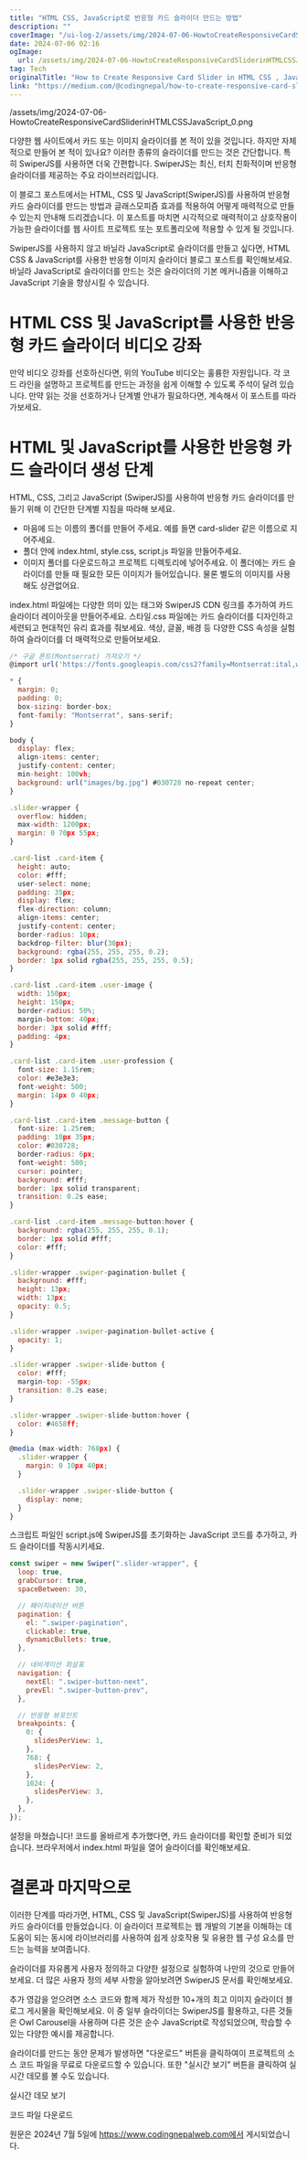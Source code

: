 ```yaml
---
title: "HTML CSS, JavaScript로 반응형 카드 슬라이더 만드는 방법"
description: ""
coverImage: "/ui-log-2/assets/img/2024-07-06-HowtoCreateResponsiveCardSliderinHTMLCSSJavaScript_0.png"
date: 2024-07-06 02:16
ogImage:
  url: /assets/img/2024-07-06-HowtoCreateResponsiveCardSliderinHTMLCSSJavaScript_0.png
tag: Tech
originalTitle: "How to Create Responsive Card Slider in HTML CSS , JavaScript"
link: "https://medium.com/@codingnepal/how-to-create-responsive-card-slider-in-html-css-javascript-1da1f5ddb78e"
---
```


/assets/img/2024-07-06-HowtoCreateResponsiveCardSliderinHTMLCSSJavaScript_0.png

다양한 웹 사이트에서 카드 또는 이미지 슬라이더를 본 적이 있을 것입니다. 하지만 자체적으로 만들어 본 적이 있나요? 이러한 종류의 슬라이더를 만드는 것은 간단합니다. 특히 SwiperJS를 사용하면 더욱 간편합니다. SwiperJS는 최신, 터치 친화적이며 반응형 슬라이더를 제공하는 주요 라이브러리입니다.

이 블로그 포스트에서는 HTML, CSS 및 JavaScript(SwiperJS)를 사용하여 반응형 카드 슬라이더를 만드는 방법과 글래스모피즘 효과를 적용하여 어떻게 매력적으로 만들 수 있는지 안내해 드리겠습니다. 이 포스트를 마치면 시각적으로 매력적이고 상호작용이 가능한 슬라이더를 웹 사이트 프로젝트 또는 포트폴리오에 적용할 수 있게 될 것입니다.

SwiperJS를 사용하지 않고 바닐라 JavaScript로 슬라이더를 만들고 싶다면, HTML CSS & JavaScript를 사용한 반응형 이미지 슬라이더 블로그 포스트를 확인해보세요. 바닐라 JavaScript로 슬라이더를 만드는 것은 슬라이더의 기본 메커니즘을 이해하고 JavaScript 기술을 향상시킬 수 있습니다.

<!-- ui-log 수평형 -->

<ins class="adsbygoogle"
  style="display:block"
  data-ad-client="ca-pub-4877378276818686"
  data-ad-slot="9743150776"
  data-ad-format="auto"
  data-full-width-responsive="true"></ins>

  <script>
  (adsbygoogle = window.adsbygoogle || []).push({});
  </script>

# HTML CSS 및 JavaScript를 사용한 반응형 카드 슬라이더 비디오 강좌

만약 비디오 강좌를 선호하신다면, 위의 YouTube 비디오는 훌륭한 자원입니다. 각 코드 라인을 설명하고 프로젝트를 만드는 과정을 쉽게 이해할 수 있도록 주석이 달려 있습니다. 만약 읽는 것을 선호하거나 단계별 안내가 필요하다면, 계속해서 이 포스트를 따라가보세요.

# HTML 및 JavaScript를 사용한 반응형 카드 슬라이더 생성 단계

HTML, CSS, 그리고 JavaScript (SwiperJS)를 사용하여 반응형 카드 슬라이더를 만들기 위해 이 간단한 단계별 지침을 따라해 보세요.

<!-- ui-log 수평형 -->

<ins class="adsbygoogle"
  style="display:block"
  data-ad-client="ca-pub-4877378276818686"
  data-ad-slot="9743150776"
  data-ad-format="auto"
  data-full-width-responsive="true"></ins>

  <script>
  (adsbygoogle = window.adsbygoogle || []).push({});
  </script>

- 마음에 드는 이름의 폴더를 만들어 주세요. 예를 들면 card-slider 같은 이름으로 지어주세요.
- 폴더 안에 index.html, style.css, script.js 파일을 만들어주세요.
- 이미지 폴더를 다운로드하고 프로젝트 디렉토리에 넣어주세요. 이 폴더에는 카드 슬라이더를 만들 때 필요한 모든 이미지가 들어있습니다. 물론 별도의 이미지를 사용해도 상관없어요.

index.html 파일에는 다양한 의미 있는 태그와 SwiperJS CDN 링크를 추가하여 카드 슬라이더 레이아웃을 만들어주세요. 스타일.css 파일에는 카드 슬라이더를 디자인하고 세련되고 현대적인 유리 효과를 줘보세요. 색상, 글꼴, 배경 등 다양한 CSS 속성을 실험하여 슬라이더를 더 매력적으로 만들어보세요.

<!-- ui-log 수평형 -->

<ins class="adsbygoogle"
  style="display:block"
  data-ad-client="ca-pub-4877378276818686"
  data-ad-slot="9743150776"
  data-ad-format="auto"
  data-full-width-responsive="true"></ins>

  <script>
  (adsbygoogle = window.adsbygoogle || []).push({});
  </script>

```js
/* 구글 폰트(Montserrat) 가져오기 */
@import url('https://fonts.googleapis.com/css2?family=Montserrat:ital,wght@0,100..900;1,100..900&display=swap');

* {
  margin: 0;
  padding: 0;
  box-sizing: border-box;
  font-family: "Montserrat", sans-serif;
}

body {
  display: flex;
  align-items: center;
  justify-content: center;
  min-height: 100vh;
  background: url("images/bg.jpg") #030728 no-repeat center;
}

.slider-wrapper {
  overflow: hidden;
  max-width: 1200px;
  margin: 0 70px 55px;
}

.card-list .card-item {
  height: auto;
  color: #fff;
  user-select: none;
  padding: 35px;
  display: flex;
  flex-direction: column;
  align-items: center;
  justify-content: center;
  border-radius: 10px;
  backdrop-filter: blur(30px);
  background: rgba(255, 255, 255, 0.2);
  border: 1px solid rgba(255, 255, 255, 0.5);
}

.card-list .card-item .user-image {
  width: 150px;
  height: 150px;
  border-radius: 50%;
  margin-bottom: 40px;
  border: 3px solid #fff;
  padding: 4px;
}

.card-list .card-item .user-profession {
  font-size: 1.15rem;
  color: #e3e3e3;
  font-weight: 500;
  margin: 14px 0 40px;
}

.card-list .card-item .message-button {
  font-size: 1.25rem;
  padding: 10px 35px;
  color: #030728;
  border-radius: 6px;
  font-weight: 500;
  cursor: pointer;
  background: #fff;
  border: 1px solid transparent;
  transition: 0.2s ease;
}

.card-list .card-item .message-button:hover {
  background: rgba(255, 255, 255, 0.1);
  border: 1px solid #fff;
  color: #fff;
}

.slider-wrapper .swiper-pagination-bullet {
  background: #fff;
  height: 13px;
  width: 13px;
  opacity: 0.5;
}

.slider-wrapper .swiper-pagination-bullet-active {
  opacity: 1;
}

.slider-wrapper .swiper-slide-button {
  color: #fff;
  margin-top: -55px;
  transition: 0.2s ease;
}

.slider-wrapper .swiper-slide-button:hover {
  color: #4658ff;
}

@media (max-width: 768px) {
  .slider-wrapper {
    margin: 0 10px 40px;
  }

  .slider-wrapper .swiper-slide-button {
    display: none;
  }
}
```

스크립트 파일인 script.js에 SwiperJS를 초기화하는 JavaScript 코드를 추가하고, 카드 슬라이더를 작동시키세요.

```js
const swiper = new Swiper(".slider-wrapper", {
  loop: true,
  grabCursor: true,
  spaceBetween: 30,

  // 페이지네이션 버튼
  pagination: {
    el: ".swiper-pagination",
    clickable: true,
    dynamicBullets: true,
  },

  // 네비게이션 화살표
  navigation: {
    nextEl: ".swiper-button-next",
    prevEl: ".swiper-button-prev",
  },

  // 반응형 뷰포인트
  breakpoints: {
    0: {
      slidesPerView: 1,
    },
    768: {
      slidesPerView: 2,
    },
    1024: {
      slidesPerView: 3,
    },
  },
});
```

설정을 마쳤습니다! 코드를 올바르게 추가했다면, 카드 슬라이더를 확인할 준비가 되었습니다. 브라우저에서 index.html 파일을 열어 슬라이더를 확인해보세요.

<!-- ui-log 수평형 -->

<ins class="adsbygoogle"
  style="display:block"
  data-ad-client="ca-pub-4877378276818686"
  data-ad-slot="9743150776"
  data-ad-format="auto"
  data-full-width-responsive="true"></ins>

  <script>
  (adsbygoogle = window.adsbygoogle || []).push({});
  </script>

# 결론과 마지막으로

이러한 단계를 따라가면, HTML, CSS 및 JavaScript(SwiperJS)를 사용하여 반응형 카드 슬라이더를 만들었습니다. 이 슬라이더 프로젝트는 웹 개발의 기본을 이해하는 데 도움이 되는 동시에 라이브러리를 사용하여 쉽게 상호작용 및 유용한 웹 구성 요소를 만드는 능력을 보여줍니다.

슬라이더를 자유롭게 사용자 정의하고 다양한 설정으로 실험하여 나만의 것으로 만들어보세요. 더 많은 사용자 정의 세부 사항을 알아보려면 SwiperJS 문서를 확인해보세요.

추가 영감을 얻으려면 소스 코드와 함께 제가 작성한 10+개의 최고 이미지 슬라이더 블로그 게시물을 확인해보세요. 이 중 일부 슬라이더는 SwiperJS를 활용하고, 다른 것들은 Owl Carousel을 사용하며 다른 것은 순수 JavaScript로 작성되었으며, 학습할 수 있는 다양한 예시를 제공합니다.

<!-- ui-log 수평형 -->

<ins class="adsbygoogle"
  style="display:block"
  data-ad-client="ca-pub-4877378276818686"
  data-ad-slot="9743150776"
  data-ad-format="auto"
  data-full-width-responsive="true"></ins>

  <script>
  (adsbygoogle = window.adsbygoogle || []).push({});
  </script>

슬라이더를 만드는 동안 문제가 발생하면 "다운로드" 버튼을 클릭하여이 프로젝트의 소스 코드 파일을 무료로 다운로드할 수 있습니다. 또한 "실시간 보기" 버튼을 클릭하여 실시간 데모를 볼 수도 있습니다.

실시간 데모 보기

코드 파일 다운로드

원문은 2024년 7월 5일에 https://www.codingnepalweb.com에서 게시되었습니다.
